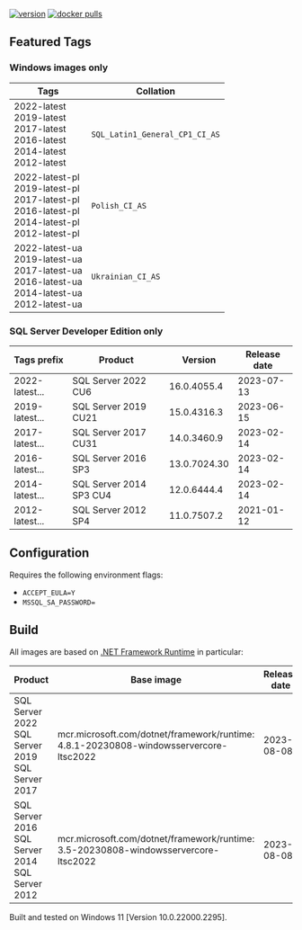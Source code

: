 [![version](https://img.shields.io/badge/docker%20last%20pushed-2023--09--11-blue)](https://hub.docker.com/repository/docker/cagrin/mssql-server-ltsc2022/tags)
[![docker pulls](https://shields.io/docker/pulls/cagrin/mssql-server-ltsc2022)](https://hub.docker.com/repository/docker/cagrin/mssql-server-ltsc2022)


## Featured Tags

### Windows images only

|Tags|Collation|
|--- |---|
|2022-latest<br/>2019-latest<br/>2017-latest<br/>2016-latest<br/>2014-latest<br/>2012-latest|```SQL_Latin1_General_CP1_CI_AS```|
|2022-latest-pl<br/>2019-latest-pl<br/>2017-latest-pl<br/>2016-latest-pl<br/>2014-latest-pl<br/>2012-latest-pl|```Polish_CI_AS``` <img src="https://flagicons.lipis.dev/flags/4x3/pl.svg" width="16">|
|2022-latest-ua<br/>2019-latest-ua<br/>2017-latest-ua<br/>2016-latest-ua<br/>2014-latest-ua<br/>2012-latest-ua|```Ukrainian_CI_AS``` <img src="https://flagicons.lipis.dev/flags/4x3/ua.svg" width="16">|

### SQL Server Developer Edition only

|Tags prefix|Product|Version|Release date|
|--- |--- |--- |---|
|2022-latest...|SQL Server 2022 CU6|16.0.4055.4|2023-07-13|
|2019-latest...|SQL Server 2019 CU21|15.0.4316.3|2023-06-15|
|2017-latest...|SQL Server 2017 CU31|14.0.3460.9|2023-02-14|
|2016-latest...|SQL Server 2016 SP3|13.0.7024.30|2023-02-14|
|2014-latest...|SQL Server 2014 SP3 CU4|12.0.6444.4|2023-02-14|
|2012-latest...|SQL Server 2012 SP4|11.0.7507.2|2021-01-12|

## Configuration
Requires the following environment flags:
- ```ACCEPT_EULA=Y```
- ```MSSQL_SA_PASSWORD=```

## Build

All images are based on [.NET Framework Runtime](https://hub.docker.com/_/microsoft-dotnet-framework-runtime) in particular:

|Product|Base image|Release date|
|--- |--- |---|
|SQL Server 2022<br/>SQL Server 2019<br/>SQL Server 2017|mcr.microsoft.com/dotnet/framework/runtime:<br/>4.8.1-20230808-windowsservercore-ltsc2022|2023-08-08|
|SQL Server 2016<br/>SQL Server 2014<br/>SQL Server 2012|mcr.microsoft.com/dotnet/framework/runtime:<br/>3.5-20230808-windowsservercore-ltsc2022|2023-08-08|

Built and tested on Windows 11 [Version 10.0.22000.2295].
